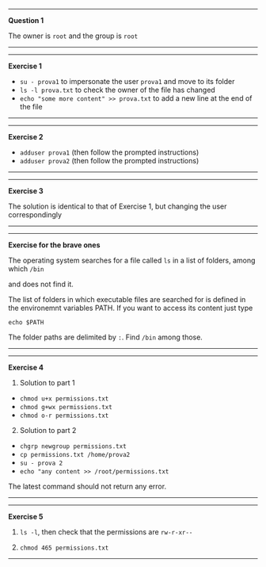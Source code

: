 ----------------------
**Question 1**

The owner is `root` and the group is `root`

----------------------

----------------------
**Exercise 1**

- `su - prova1` to impersonate the user `prova1` and move to its folder
- `ls -l prova.txt` to check the owner of the file has changed
- `echo "some more content" >> prova.txt` to add a new line at the end of the file

----------------------


-----------------
**Exercise 2**

- `adduser prova1` (then follow the prompted instructions)
- `adduser prova2` (then follow the prompted instructions)

-----------------


------------------
**Exercise 3**

The solution is identical to that of Exercise 1, but changing the user correspondingly

------------------


-----------
**Exercise for the brave ones**

The operating system searches for a file called `ls` in a list of folders, among which `/bin`

and does not find it.

The list of folders in which executable files are searched for is defined 
in the environemnt variables PATH. If you want to access its content just type

`echo $PATH`

The folder paths are delimited by `:`. Find `/bin` among those.


-----------


---------------
**Exercise 4**

1. Solution to part 1

- `chmod u+x permissions.txt`
- `chmod g+wx permissions.txt`
- `chmod o-r permissions.txt`

2. Solution to part 2
- `chgrp newgroup permissions.txt`
- `cp permissions.txt /home/prova2`
- `su - prova 2`
- `echo "any content >> /root/permissions.txt` 

The latest command should not return any error.

---------------

------------
**Exercise 5**

1. `ls -l`, then check that the permissions are `rw-r-xr--`

2. `chmod 465 permissions.txt`

-----------




